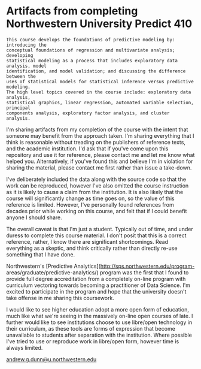 Artifacts from completing Northwestern University Predict 410
=============================================================

    This course develops the foundations of predictive modeling by: introducing the
    conceptual foundations of regression and multivariate analysis; developing
    statistical modeling as a process that includes exploratory data analysis, model
    identification, and model validation; and discussing the difference between the
    uses of statistical models for statistical inference versus predictive modeling.
    The high level topics covered in the course include: exploratory data analysis,
    statistical graphics, linear regression, automated variable selection, principal
    components analysis, exploratory factor analysis, and cluster analysis.

I'm sharing artifacts from my completion of the course with the intent that
someone may benefit from the approach taken. I'm sharing everything that I think
is reasonable without treading on the publishers of reference texts, and the
academic institution. I'd ask that if you've come upon this repository and use
it for reference, please contact me and let me know what helped you.
Alternatively, if you've found this and believe I'm in violation for sharing the
material, please contact me first rather than issue a take-down.

I've deliberately included the data along with the source code so that the work
can be reproduced, however I've also omitted the course instruction as it is
likely to cause a claim from the institution. It is also likely that the course
will significantly change as time goes on, so the value of this reference is
limited. However, I've personally found references from decades prior while
working on this course, and felt that if I could benefit anyone I should share.

The overall caveat is that I'm just a student. Typically out of time, and under
duress to complete this course material. I don't posit that this is a correct
reference, rather, I know there are significant shortcomings. Read everything as
a skeptic, and think critically rather than directly re-use something that I
have done.

Northwestern's [Predictive Analytics](http://sps.northwestern.edu/program-
areas/graduate/predictive-analytics/) program was the first that I found to
provide full degree accreditation from a completely on-line program with
curriculum vectoring towards becoming a practitioner of Data Science. I'm
excited to participate in the program and hope that the university doesn't take
offense in me sharing this coursework.

I would like to see higher education adopt a more open form of education, much
like what we're seeing in the massively on-line open courses of late. I further
would like to see institutions choose to use libre/open technology in their
curriculum, as these tools are forms of expression that become unavailable to
students after separation with the institution. Where possible I've tried to use
or reproduce work in libre/open form, however time is always limited.

andrew.g.dunn@u.northwestern.edu